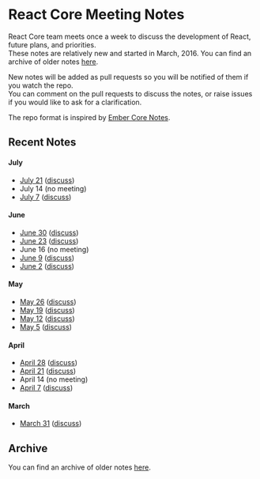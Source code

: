 # React Core Meeting Notes

React Core team meets once a week to discuss the development of React, future plans, and priorities.  
These notes are relatively new and started in March, 2016. You can find an archive of older notes [here](https://discuss.reactjs.org/c/meeting-notes).

New notes will be added as pull requests so you will be notified of them if you watch the repo.  
You can comment on the pull requests to discuss the notes, or raise issues if you would like to ask for a clarification.

The repo format is inspired by [Ember Core Notes](https://github.com/emberjs/core-notes).

## Recent Notes

#### July

* [July 21](https://github.com/reactjs/core-notes/blob/master/2016-07/july-21.md) ([discuss](https://github.com/reactjs/core-notes/pull/24))
* July 14 (no meeting)
* [July 7](https://github.com/reactjs/core-notes/blob/master/2016-07/july-07.md) ([discuss](https://github.com/reactjs/core-notes/pull/23))

#### June

* [June 30](https://github.com/reactjs/core-notes/blob/master/2016-06/june-30.md) ([discuss](https://github.com/reactjs/core-notes/pull/22))
* [June 23](https://github.com/reactjs/core-notes/blob/master/2016-06/june-23.md) ([discuss](https://github.com/reactjs/core-notes/pull/21))
* June 16 (no meeting)
* [June 9](https://github.com/reactjs/core-notes/blob/master/2016-06/june-09.md) ([discuss](https://github.com/reactjs/core-notes/pull/19))
* [June 2](https://github.com/reactjs/core-notes/blob/master/2016-06/june-02.md) ([discuss](https://github.com/reactjs/core-notes/pull/18))

#### May

* [May 26](https://github.com/reactjs/core-notes/blob/master/2016-05/may-26.md) ([discuss](https://github.com/reactjs/core-notes/pull/17))
* [May 19](https://github.com/reactjs/core-notes/blob/master/2016-05/may-19.md) ([discuss](https://github.com/reactjs/core-notes/pull/15))
* [May 12](https://github.com/reactjs/core-notes/blob/master/2016-05/may-12.md) ([discuss](https://github.com/reactjs/core-notes/pull/14))
* [May 5](https://github.com/reactjs/core-notes/blob/master/2016-05/may-05.md) ([discuss](https://github.com/reactjs/core-notes/pull/13))

#### April

* [April 28](https://github.com/reactjs/core-notes/blob/master/2016-04/april-28.md) ([discuss](https://github.com/reactjs/core-notes/pull/10))
* [April 21](https://github.com/reactjs/core-notes/blob/master/2016-04/april-21.md) ([discuss](https://github.com/reactjs/core-notes/pull/8))
* April 14 (no meeting)
* [April 7](https://github.com/reactjs/core-notes/blob/master/2016-04/april-07.md) ([discuss](https://github.com/reactjs/core-notes/pull/3))

#### March

* [March 31](https://github.com/reactjs/core-notes/blob/master/2016-03/march-31.md) ([discuss](https://github.com/reactjs/core-notes/pull/1))

## Archive

You can find an archive of older notes [here](https://discuss.reactjs.org/c/meeting-notes).
